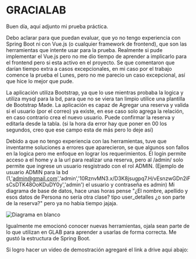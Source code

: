 # GRACIALAB
Buen día, aquí adjunto mi prueba práctica.

Debo aclarar para que puedan evaluar, que yo no tengo experiencia con Spring Boot ni con Vue.js (o cualquier framework de frontend), que son las herramientas que intente usar para la prueba. Realmente si pude implementar el Vue.js pero no me dio tiempo de aprender a implicarlo para el frontend pero si esta activo en el proyecto.
Se que comentaron que darían tiempo extra a casos excepcionales, en mi caso por el trabajo comence la prueba el Lunes, pero no me parecio un caso excepcional, así que hice lo mejor que pude.

La aplicación utiliza Bootstrap, ya que lo use mientras probaba la logica y utiliza mysql para la bd, para que no se viera tan limpio utilice una plantilla de Bootstrap Made.
La aplicación es capaz de Agregar una reserva y valida si el usuario (por el correo) ya existe, en ese caso solo agrega la relación, en caso contrario crea el nuevo usuario.
Puede confirmar la reserva y editarla desde la tabla. (si la hora da error hay que poner en 00 los segundos, creo que ese campo esta de más pero lo deje así)

Debido a que  no tengo experiencia con las herramientas, tuve que inventarme soluciones a errores que aparecieron, se que algunos son fallos en la logica pero me enfoque en lograr los requerimientos. El login permite acceso a el home y a la url para realizar una reserva, pero al /admin/ solo permite que ingrese un usuario resgistrado con el rol ADMIN. (Ejemplo de usuario ADMIN para la bd (1,'admin@gmail.com','admin','$10$RznvMN3.x/D3K8jsugpq7.H/vEsnzwGDn2iFsCsDTK48OoKDuDY0y','admin') el usuario y contraseña es admin)
Mi diagrama de base de datos, hace unas horas pense "¿El nombre, apellido y esos datos de Persona no sería otra clase? tipo user_detalles ¿o son parte de la reserva?" pero ya no habia tiempo jajaja.

![Diagrama en blanco](https://github.com/fkos2909/GRACIALAB/assets/92612247/efb0996b-0fbd-4c9c-9819-7cf6fcbc216f)

Igualmente me emocionó conocer nuevas herramientas, ojala sean parte de lo que utilizan en GLAB para aprender a usarlas de forma correcta. Me gustó la estructura de Spring Boot.

Si logro hacer un video de demostración agregaré el link a drive aqui abajo:



